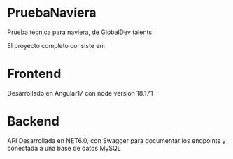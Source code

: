 # PruebaNaviera
Prueba tecnica para naviera, de GlobalDev talents

El proyecto completo consiste en: 

# Frontend
Desarrollado en Angular17 con node version 18.17.1

# Backend
API Desarrollada en NET6.0, con Swagger para documentar los endpoints y conectada a una base de datos MySQL